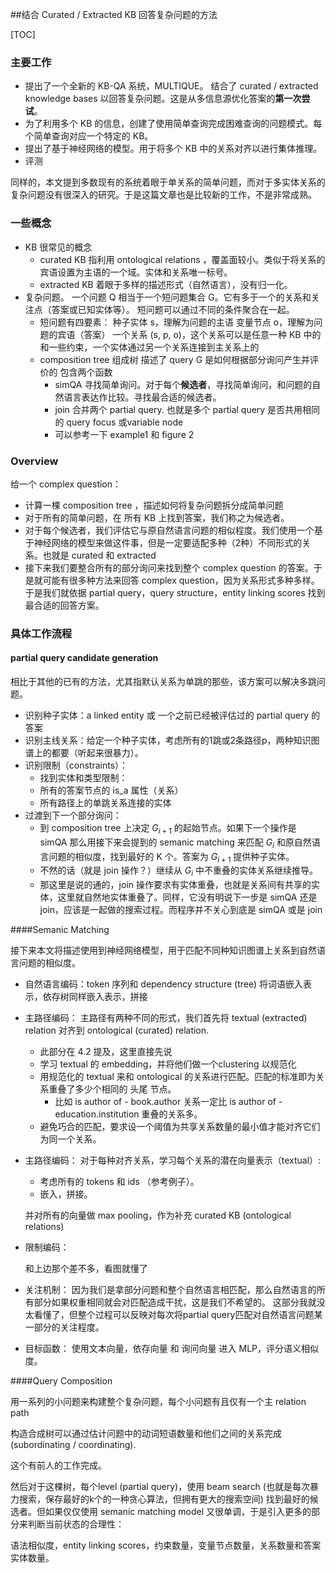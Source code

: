 ##结合 Curated / Extracted KB 回答复杂问题的方法

[TOC]

### 主要工作

- 提出了一个全新的 KB-QA 系统，MULTIQUE。
  结合了 curated / extracted knowledge bases 以回答复杂问题。这是从多信息源优化答案的**第一次尝试**。
- 为了利用多个 KB 的信息，创建了使用简单查询完成困难查询的问题模式。每个简单查询对应一个特定的 KB。
- 提出了基于神经网络的模型。用于将多个 KB 中的关系对齐以进行集体推理。
- 评测

同样的，本文提到多数现有的系统着眼于单关系的简单问题，而对于多实体关系的复杂问题没有很深入的研究。于是这篇文章也是比较新的工作，不是非常成熟。



### 一些概念

- KB 很常见的概念
  - curated KB 指利用 ontological relations ，覆盖面较小。类似于将关系的宾语设置为主语的一个域。实体和关系唯一标号。
  - extracted KB 着眼于多样的描述形式（自然语言），没有归一化。
- 复杂问题。
  一个问题 Q 相当于一个短问题集合 G。它有多于一个的关系和关注点（答案或已知实体等）。
  短问题可以通过不同的条件聚合在一起。
  - 短问题有四要素：
    种子实体 s，理解为问题的主语
    变量节点 o，理解为问题的宾语（答案）
    一个关系 (s, p, o)，这个关系可以是任意一种 KB 中的
    和一些约束，一个实体通过另一个关系连接到主关系上的
  - composition tree 组成树
    描述了 query G 是如何根据部分询问产生并评价的
    包含两个函数
    - simQA 寻找简单询问。对于每个**候选者**，寻找简单询问，和问题的自然语言表达作比较。寻找最合适的候选者。
    - join 合并两个 partial query. 
      也就是多个 partial query 是否共用相同的 query focus 或variable node
    - 可以参考一下 example1 和 figure 2



### Overview

给一个 complex question：

- 计算一棵 composition tree ，描述如何将复杂问题拆分成简单问题
- 对于所有的简单问题，在 所有 KB 上找到答案，我们称之为候选者。
- 对于每个候选者，我们评估它与原自然语言问题的相似程度。我们使用一个基于神经网络的模型来做这件事，但是一定要适配多种（2种）不同形式的关系。也就是 curated 和 extracted
- 接下来我们要整合所有的部分询问来找到整个 complex question 的答案。于是就可能有很多种方法来回答 complex question，因为关系形式多种多样。于是我们就依据 partial query，query structure，entity linking scores 找到最合适的回答方案。



### 具体工作流程

#### partial query candidate generation

相比于其他的已有的方法，尤其指默认关系为单跳的那些，该方案可以解决多跳问题。

- 识别种子实体：a linked entity 或 一个之前已经被评估过的 partial query 的答案
- 识别主线关系：给定一个种子实体，考虑所有的1跳或2条路径p，两种知识图谱上的都要（听起来很暴力）。
- 识别限制（constraints）：
  - 找到实体和类型限制：
  - 所有的答案节点的 is_a 属性（关系）
  - 所有路径上的单跳关系连接的实体
- 过渡到下一个部分询问：
  - 到 composition tree 上决定 $G_{i+1}$ 的起始节点。如果下一个操作是 simQA 那么用接下来会提到的 semanic matching 来匹配 $G_i$ 和原自然语言问题的相似度，找到最好的 K 个。答案为 $G_{i+1}$ 提供种子实体。
  - 不然的话（就是 join 操作？）继续从 $G_i$ 中不重叠的实体关系继续推导。
  - 那这里是说的通的，join 操作要求有实体重叠，也就是关系间有共享的实体，这里就自然地实体重叠了。同样，它没有明说下一步是 simQA 还是 join，应该是一起做的搜索过程。而程序并不关心到底是 simQA 或是 join

####Semanic Matching

接下来本文将描述使用到神经网络模型，用于匹配不同种知识图谱上关系到自然语言问题的相似度。

- 自然语言编码：token 序列和 dependency structure (tree) 
  将词语嵌入表示，依存树同样嵌入表示，拼接
- 主路径编码：
  主路径有两种不同的形式，我们首先将 textual (extracted) relation 对齐到 ontological (curated) relation. 
  - 此部分在 4.2 提及，这里直接先说
  - 学习 textual 的 embedding，并将他们做一个clustering 以规范化
  - 用规范化的 textual 来和 ontological 的关系进行匹配。匹配的标准即为关系重叠了多少个相同的 头尾 节点。
    - 比如 is author of - book.author 关系一定比 is author of - education.institution 重叠的关系多。
  - 避免巧合的匹配，要求设一个阈值为共享关系数量的最小值才能对齐它们为同一个关系。

- 主路径编码：
  对于每种对齐关系，学习每个关系的潜在向量表示（textual）:

  - 考虑所有的 tokens 和 ids （参考例子）。
  - 嵌入，拼接。

  并对所有的向量做 max pooling，作为补充 curated KB (ontological relations)

- 限制编码：

  和上边那个差不多，看图就懂了

- 关注机制：
  因为我们是拿部分问题和整个自然语言相匹配，那么自然语言的所有部分如果权重相同就会对匹配造成干扰，这是我们不希望的。
  这部分我就没太看懂了，但整个过程可以反映对每次将partial query匹配对自然语言问题某一部分的关注程度。
- 目标函数：
  使用文本向量，依存向量 和 询问向量 进入 MLP，评分语义相似度。

####Query Composition

用一系列的小问题来构建整个复杂问题，每个小问题有且仅有一个主 relation path

构造合成树可以通过估计问题中的动词短语数量和他们之间的关系完成 (subordinating / coordinating).

这个有前人的工作完成。

然后对于这棵树，每个level (partial query)，使用 beam search (也就是每次暴力搜索，保存最好的k个的一种贪心算法，但拥有更大的搜索空间) 找到最好的候选者。但如果仅仅使用 semanic matching model 又很单调，于是引入更多的部分来判断当前状态的合理性：

语法相似度，entity linking scores，约束数量，变量节点数量，关系数量和答案实体数量。

